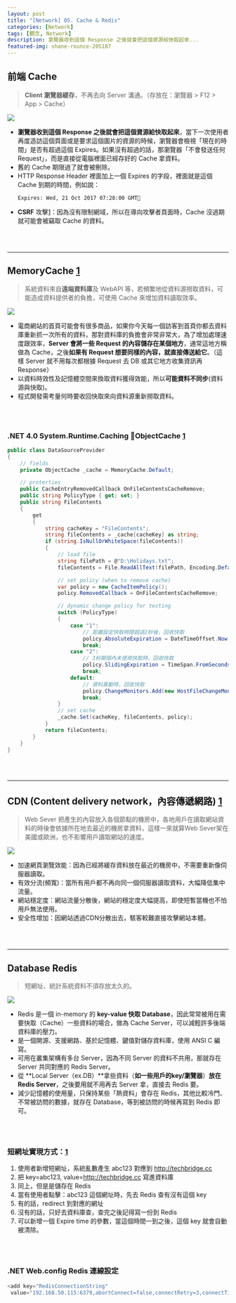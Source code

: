 ```yaml
---
layout: post
title: "[Network] 05. Cache & Redis"
categories: [Network]
tags: [觀念, Network]
description: 瀏覽器收到這個 Response 之後就會把這個資源給快取起來...
featured-img: shane-rounce-205187
---
```


## 前端 Cache 

> **Client 瀏覽器緩存**，不再去向 Server 溝通。（存放在：瀏覽器 > F12 > App > Cache）

![](https://s3.amazonaws.com/notejoy/note_images/99994.1.Image%202018-08-24%20at%20%E4%B8%8B%E5%8D%883.04.42.png)


- **瀏覽器收到這個 Response 之後就會把這個資源給快取起來**，當下一次使用者再度造訪這個頁面或是要求這個圖片的資源的時候，瀏覽器會檢視「現在的時間」是否有超過這個 Expires。如果沒有超過的話，那瀏覽器「不會發送任何 Request」，而是直接從電腦裡面已經存好的 Cache 拿資料。
- 舊的 Cache 期限過了就會被刪除。
- HTTP Response Header 裡面加上一個 Expires 的字段，裡面就是這個 Cache 到期的時間，例如說：
    ```
    Expires: Wed, 21 Oct 2017 07:28:00 GMT
    ```
- **CSRF** 攻擊[1](https://blog.techbridge.cc/2017/02/25/csrf-introduction/)：因為沒有限制網域，所以在導向攻擊者頁面時，Cache 沒過期就可能會被竊取 Cache 的資料。

<br/><br/>

***

## MemoryCache  [1](https://dotblogs.com.tw/wasichris/2015/11/14/153922)

> 系統資料來自**遠端資料庫**及 WebAPI 等，若頻繁地從資料源撈取資料，可能造成資料提供者的負擔，可使用 Cache 來增加資料讀取效率。

![](https://az787680.vo.msecnd.net/user/wasichris/1511/C-MemoryCache_ACF5/image_thumb.png)

- 電商網站的首頁可能會有很多商品，如果你今天每一個訪客到首頁你都去資料庫重新抓一次所有的資料，那對資料庫的負擔會非常非常大，為了增加處理速度跟效率，**Server 會將一些 Request 的內容儲存在某個地方**，通常這地方稱做為 Cache，之後**如果有 Request 想要同樣的內容，就直接傳送給它**。（這樣 Server 就不用每次都根據 Request 去 DB 或其它地方收集資訊再 Response）
- 以資料時效性及記憶體空間來換取資料獲得效能，所以**可能資料不同步**(資料源與快取)。
- 程式開發需考量何時要收回快取來向資料源重新撈取資料。

<br/><br/>

### .NET 4.0  System.Runtime.Caching ObjectCache [1](https://msdn.microsoft.com/zh-tw/library/dd780614(v=vs.110).aspx)

```csharp
public class DataSourceProvider
{
    // fields
    private ObjectCache _cache = MemoryCache.Default; 

    // proterties
    public CacheEntryRemovedCallback OnFileContentsCacheRemove;
    public string PolicyType { get; set; }
    public string FileContents
    {
        get
        {
            string cacheKey = "FileContents";
            string fileContents = _cache[cacheKey] as string;
            if (string.IsNullOrWhiteSpace(fileContents))
            {
                // load file
                string filePath = @"D:\Holidays.txt";
                fileContents = File.ReadAllText(filePath, Encoding.Default); 

                // set policy (when to remove cache)
                var policy = new CacheItemPolicy();
                policy.RemovedCallback = OnFileContentsCacheRemove;

                // dynamic change policy for testing 
                switch (PolicyType)
                {
                    case "1":
                        // 距離設定快取時間超過2秒後，回收快取
                        policy.AbsoluteExpiration = DateTimeOffset.Now.AddSeconds(2);
                        break;
                    case "2":
                        // 3秒期限內未使用快取時，回收快取
                        policy.SlidingExpiration = TimeSpan.FromSeconds(3);
                        break;
                    default:
                        // 資料異動時，回收快取
                        policy.ChangeMonitors.Add(new HostFileChangeMonitor(new List<string>() { filePath }));
                        break;
                }
                // set cache
                _cache.Set(cacheKey, fileContents, policy);
            }
            return fileContents;
        }
    }
}
```

<br/><br/>

***

## CDN (Content delivery network，內容傳遞網路) [1](http://newaurora.pixnet.net/blog/post/128995999-cdn)

> Web Sever 把產生的內容放入各個節點的機房中，各地用戶在讀取網站資料的時後會依據所在地去最近的機房拿資料，這樣一來就算Web Sever架在美國或歐洲，也不影響用戶讀取網站的速度。

![](https://s3.amazonaws.com/notejoy/note_images/99994.1.Image%202018-09-05%20at%20%E4%B8%8A%E5%8D%8810.46.23.png)

- 加速網頁瀏覽效能：因為已經將緩存資料放在最近的機房中，不需要重新像伺服器讀取。
- 有效分流(頻寬)：當所有用戶都不再向同一個伺服器讀取資料，大幅降低集中流量。
- 網站穩定度：網站流量分散後，網站的穩定度大幅提高，即使短暫當機也不怕用戶無法使用。
- 安全性增加：因網站透過CDN分散出去，駭客較難直接攻擊網站本體。

<br/><br/>

***

## Database Redis

> 短網址、統計系統資料不須存放太久的。

![](https://s3.amazonaws.com/notejoy/note_images/99994.1.Image%202018-09-04%20at%20%E4%B8%8B%E5%8D%8811.41.58.png)


- Redis 是一個 in-memory 的 **key-value 快取 Database**，因此常常被用在需要快取（Cache）一些資料的場合，做為 Cache Server，可以減輕許多後端資料庫的壓力。
- 是一個開源、支援網路、基於記憶體、鍵值對儲存資料庫，使用 ANSI C 編寫。
- 可用在叢集架構有多台 Server，因為不同 Server 的資料不共用，那就存在 Server 共同對應的 Redis Server。
- 從 **Local Server（ex.DB）**拿些資料（**如一些用戶的key/瀏覽器**）**放在 Redis Server**，之後要用就不用再去 Server 拿，直接去 Redis 要。
- 減少記憶體的使用量，只保持某些「熱資料」會存在 Redis，其他比較冷門、不常被訪問的數據，就存在 Database，等到被訪問的時候再寫到 Redis 即可。

<br/><br/>

### 短網址實現方式：[1](https://blog.techbridge.cc/2016/06/18/redis-introduction/)

1. 使用者新增短網址，系統亂數產生 abc123 對應到 http://techbridge.cc
2. 把 key=abc123, value=http://techbridge.cc 寫進資料庫
3. 同上，但是是儲存在 Redis
4. 當有使用者點擊：abc123 這個網址時，先去 Redis 查有沒有這個 key
5. 有的話，redirect 到對應的網址
6. 沒有的話，只好去資料庫查，查完之後記得寫一份到 Redis
7. 可以新增一個 Expire time 的參數，當這個時間一到之後，這個 key 就會自動被清除。

<br/><br/>

### .NET Web.config Redis 連線設定

```csharp
<add key="RedisConnectionString"
 value="192.168.50.115:6379,abortConnect=false,connectRetry=3,connectTimeout=10000,defaultDatabase=10,syncTimeout=3000,version=3.2.1,responseTimeout=3000"/>
```
<br/><br/>
